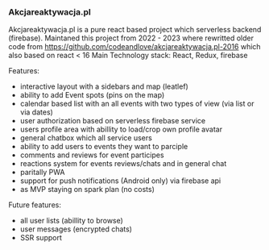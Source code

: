 ### Akcjareaktywacja.pl

Akcjareaktywacja.pl is a pure react based project which serverless backend (firebase). Maintaned this project from 2022 - 2023 where rewritted older code from https://github.com/codeandlove/akcjareaktywacja.pl-2016 which also based on react < 16
Main Technology stack: React, Redux, firebase

Features:
- interactive layout with a sidebars and map (leatlef)
- ability to add Event spots (pins on the map)
- calendar based list with an all events with two types of view (via list or via dates)
- user authorization based on serverless firebase service
- users profile area with abillity to load/crop own profile avatar
- general chatbox which all service users
- ability to add users to events they want to parciple
- comments and reviews for event participes
- reactions system for events reviews/chats and in general chat
- paritally PWA
- support for push notifications (Android only) via firebase api
- as MVP staying on spark plan (no costs)
  
Future features:
- all user lists (abillity to browse)
- user messages (encrypted chats)
- SSR support 
